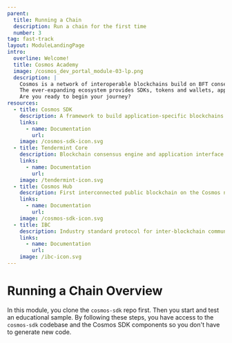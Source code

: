 ```yaml
---
parent:
  title: Running a Chain
  description: Run a chain for the first time
  number: 3
tag: fast-track
layout: ModuleLandingPage
intro:
  overline: Welcome!
  title: Cosmos Academy
  image: /cosmos_dev_portal_module-03-lp.png
  description: |
    Cosmos is a network of interoperable blockchains build on BFT consensus. <br/><br/>
    The ever-expanding ecosystem provides SDKs, tokens and wallets, applications and services. Discover the Cosmos SDK to develop application-specific blockchains. <br/><br/>
    Are you ready to begin your journey?
resources:
  - title: Cosmos SDK
    description: A framework to build application-specific blockchains
    links:
      - name: Documentation
        url: 
    image: /cosmos-sdk-icon.svg
  - title: Tendermint Core
    description: Blockchain consensus engine and application interface
    links:
      - name: Documentation
        url: 
    image: /tendermint-icon.svg
  - title: Cosmos Hub
    description: First interconnected public blockchain on the Cosmos network
    links:
      - name: Documentation
        url: 
    image: /cosmos-sdk-icon.svg
  - title: IBC
    description: Industry standard protocol for inter-blockchain communication
    links:
      - name: Documentation
        url: 
    image: /ibc-icon.svg
---
```


# Running a Chain Overview

In this module, you clone the `cosmos-sdk` repo first. Then you start and test an educational sample. By following these steps, you have access to the `cosmos-sdk` codebase and the Cosmos SDK components so you don't have to generate new code. 
